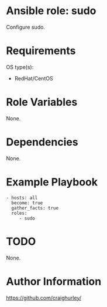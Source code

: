 # Ansible role: sudo

Configure sudo.

# Requirements

OS type(s):
- RedHat/CentOS

# Role Variables

None.

# Dependencies

None.

# Example Playbook

    - hosts: all
      become: true
      gather_facts: true
      roles:
         - sudo

# TODO

None.

# Author Information

https://github.com/craighurley/
